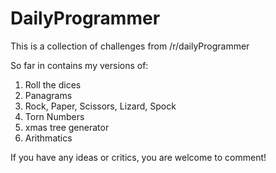 DailyProgrammer
===============

This is a collection of challenges from /r/dailyProgrammer

So far in contains my versions of:


1. Roll the dices
2. Panagrams
3. Rock, Paper, Scissors, Lizard, Spock
4. Torn Numbers
5. xmas tree generator
6. Arithmatics


If you have any ideas or critics, you are welcome to comment!
